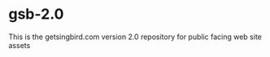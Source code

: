gsb-2.0
=======

This is the getsingbird.com version 2.0 repository for public facing web site assets